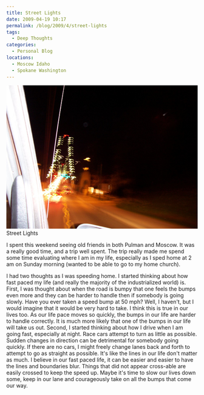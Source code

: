 ```yaml
---
title: Street Lights
date: 2009-04-19 10:17
permalink: /blog/2009/4/street-lights
tags:
  - Deep Thoughts
categories:
  - Personal Blog
locations: 
  - Moscow Idaho
  - Spokane Washington
---
```


![ Street Lights ][1] Street Lights

   [1]: /assets/media/scenery-night-crazy-lights.jpg

I spent this weekend seeing old friends in both Pulman and Moscow. It was a really good time, and a trip well spent. The trip really made me spend some time evaluating where I am in my life, especially as I sped home at 2 am on Sunday morning (wanted to be able to go to my home church).

I had two thoughts as I was speeding home. I started thinking about how fast paced my life (and really the majority of the industrialized world) is. First, I was thought about when the road is bumpy that one feels the bumps even more and they can be harder to handle then if somebody is going slowly. Have you ever taken a speed bump at 50 mph? Well, I haven't, but I would imagine that it would be very hard to take. I think this is true in our lives too. As our life pace moves so quickly, the bumps in our life are harder to handle correctly. It is much more likely that one of the bumps in our life will take us out. Second, I started thinking about how I drive when I am going fast, especially at night. Race cars attempt to turn as little as possible. Sudden changes in direction can be detrimental for somebody going quickly. If there are no cars, I might freely change lanes back and forth to attempt to go as straight as possible. It's like the lines in our life don't matter as much. I believe in our fast paced life, it can be easier and easier to have the lines and boundaries blur. Things that did not appear cross-able are easily crossed to keep the speed up. Maybe it's time to slow our lives down some, keep in our lane and courageously take on all the bumps that come our way.